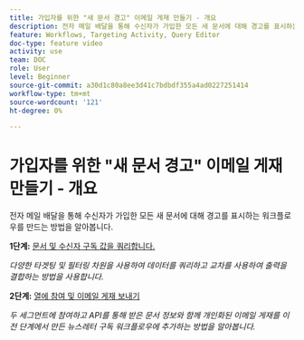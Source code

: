 ```yaml
---
title: 가입자를 위한 "새 문서 경고" 이메일 게재 만들기 - 개요
description: 전자 메일 배달을 통해 수신자가 가입한 모든 새 문서에 대해 경고를 표시하는 워크플로우를 만드는 방법을 알아봅니다.
feature: Workflows, Targeting Activity, Query Editor
doc-type: feature video
activity: use
team: DOC
role: User
level: Beginner
source-git-commit: a30d1c80a8ee3d41c7bdbdf355a4ad0227251414
workflow-type: tm+mt
source-wordcount: '121'
ht-degree: 0%

---
```


# 가입자를 위한 &quot;새 문서 경고&quot; 이메일 게재 만들기 - 개요

전자 메일 배달을 통해 수신자가 가입한 모든 새 문서에 대해 경고를 표시하는 워크플로우를 만드는 방법을 알아봅니다.

**1단계:** [문서 및 수신자 구독 값을 쿼리합니다.](/help/tutorial-using-soap-apis/query-articles-and-recipient-subscription-values.md)

*다양한 타겟팅 및 필터링 차원을 사용하여 데이터를 쿼리하고 교차를 사용하여 출력을 결합하는 방법을 사용합니다.*

**2단계:** [열에 참여 및 이메일 게재 보내기](/help/tutorial-using-soap-apis/join-columns-and-send-automated-email-delivery.md)

*두 세그먼트에 참여하고 API를 통해 받은 문서 정보와 함께 개인화된 이메일 게재를 이전 단계에서 만든 뉴스레터 구독 워크플로우에 추가하는 방법을 알아봅니다.*
